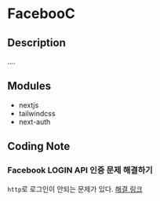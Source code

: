 # FacebooC

## Description

....

## Modules

- nextjs
- tailwindcss
- next-auth

## Coding Note

### Facebook LOGIN API 인증 문제 해결하기

`http`로 로그인이 안되는 문제가 있다.
[해결 링크](https://jsikim1.tistory.com/114)
